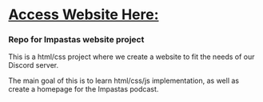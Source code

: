 # [Access Website Here:](http://adroitr.net/)
### Repo for Impastas website project

<p>This is a html/css project where we create a website to fit the needs of our Discord server.</p>

<p>The main goal of this is to learn html/css/js implementation, as well as create a homepage for the Impastas podcast.</p>

